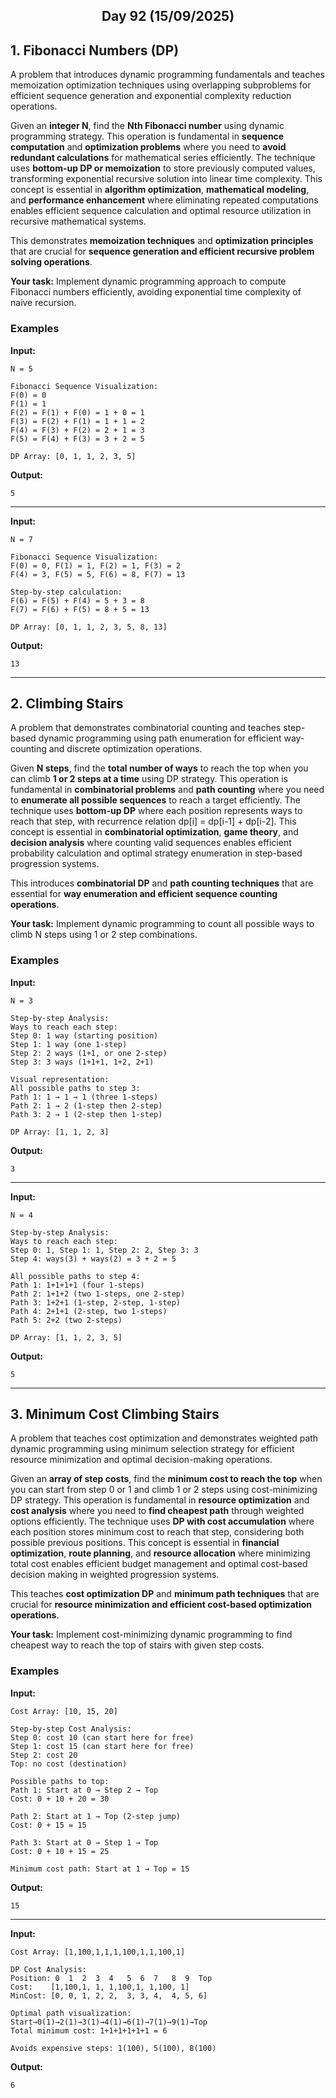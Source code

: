 <h2 align="center">Day 92 (15/09/2025)</h2>

## 1. Fibonacci Numbers (DP)
A problem that introduces dynamic programming fundamentals and teaches memoization optimization techniques using overlapping subproblems for efficient sequence generation and exponential complexity reduction operations.

Given an **integer N**, find the **Nth Fibonacci number** using dynamic programming strategy. This operation is fundamental in **sequence computation** and **optimization problems** where you need to **avoid redundant calculations** for mathematical series efficiently. The technique uses **bottom-up DP or memoization** to store previously computed values, transforming exponential recursive solution into linear time complexity. This concept is essential in **algorithm optimization**, **mathematical modeling**, and **performance enhancement** where eliminating repeated computations enables efficient sequence calculation and optimal resource utilization in recursive mathematical systems.

This demonstrates **memoization techniques** and **optimization principles** that are crucial for **sequence generation and efficient recursive problem solving operations**.

**Your task:** Implement dynamic programming approach to compute Fibonacci numbers efficiently, avoiding exponential time complexity of naive recursion.

### Examples

**Input:**
```
N = 5

Fibonacci Sequence Visualization:
F(0) = 0
F(1) = 1  
F(2) = F(1) + F(0) = 1 + 0 = 1
F(3) = F(2) + F(1) = 1 + 1 = 2
F(4) = F(3) + F(2) = 2 + 1 = 3
F(5) = F(4) + F(3) = 3 + 2 = 5

DP Array: [0, 1, 1, 2, 3, 5]
```
**Output:**
```
5
```

---

**Input:**
```
N = 7

Fibonacci Sequence Visualization:
F(0) = 0, F(1) = 1, F(2) = 1, F(3) = 2
F(4) = 3, F(5) = 5, F(6) = 8, F(7) = 13

Step-by-step calculation:
F(6) = F(5) + F(4) = 5 + 3 = 8
F(7) = F(6) + F(5) = 8 + 5 = 13

DP Array: [0, 1, 1, 2, 3, 5, 8, 13]
```
**Output:**
```
13
```

---

## 2. Climbing Stairs
A problem that demonstrates combinatorial counting and teaches step-based dynamic programming using path enumeration for efficient way-counting and discrete optimization operations.

Given **N steps**, find the **total number of ways** to reach the top when you can climb **1 or 2 steps at a time** using DP strategy. This operation is fundamental in **combinatorial problems** and **path counting** where you need to **enumerate all possible sequences** to reach a target efficiently. The technique uses **bottom-up DP** where each position represents ways to reach that step, with recurrence relation dp[i] = dp[i-1] + dp[i-2]. This concept is essential in **combinatorial optimization**, **game theory**, and **decision analysis** where counting valid sequences enables efficient probability calculation and optimal strategy enumeration in step-based progression systems.

This introduces **combinatorial DP** and **path counting techniques** that are essential for **way enumeration and efficient sequence counting operations**.

**Your task:** Implement dynamic programming to count all possible ways to climb N steps using 1 or 2 step combinations.

### Examples

**Input:**
```
N = 3

Step-by-step Analysis:
Ways to reach each step:
Step 0: 1 way (starting position)
Step 1: 1 way (one 1-step)
Step 2: 2 ways (1+1, or one 2-step)
Step 3: 3 ways (1+1+1, 1+2, 2+1)

Visual representation:
All possible paths to step 3:
Path 1: 1 → 1 → 1 (three 1-steps)
Path 2: 1 → 2 (1-step then 2-step)  
Path 3: 2 → 1 (2-step then 1-step)

DP Array: [1, 1, 2, 3]
```
**Output:**
```
3
```

---

**Input:**
```
N = 4

Step-by-step Analysis:
Ways to reach each step:
Step 0: 1, Step 1: 1, Step 2: 2, Step 3: 3
Step 4: ways(3) + ways(2) = 3 + 2 = 5

All possible paths to step 4:
Path 1: 1+1+1+1 (four 1-steps)
Path 2: 1+1+2 (two 1-steps, one 2-step)
Path 3: 1+2+1 (1-step, 2-step, 1-step)
Path 4: 2+1+1 (2-step, two 1-steps)
Path 5: 2+2 (two 2-steps)

DP Array: [1, 1, 2, 3, 5]
```
**Output:**
```
5
```

---

## 3. Minimum Cost Climbing Stairs
A problem that teaches cost optimization and demonstrates weighted path dynamic programming using minimum selection strategy for efficient resource minimization and optimal decision-making operations.

Given an **array of step costs**, find the **minimum cost to reach the top** when you can start from step 0 or 1 and climb 1 or 2 steps using cost-minimizing DP strategy. This operation is fundamental in **resource optimization** and **cost analysis** where you need to **find cheapest path** through weighted options efficiently. The technique uses **DP with cost accumulation** where each position stores minimum cost to reach that step, considering both possible previous positions. This concept is essential in **financial optimization**, **route planning**, and **resource allocation** where minimizing total cost enables efficient budget management and optimal cost-based decision making in weighted progression systems.

This teaches **cost optimization DP** and **minimum path techniques** that are crucial for **resource minimization and efficient cost-based optimization operations**.

**Your task:** Implement cost-minimizing dynamic programming to find cheapest way to reach the top of stairs with given step costs.

### Examples

**Input:**
```
Cost Array: [10, 15, 20]

Step-by-step Cost Analysis:
Step 0: cost 10 (can start here for free)
Step 1: cost 15 (can start here for free)
Step 2: cost 20
Top: no cost (destination)

Possible paths to top:
Path 1: Start at 0 → Step 2 → Top
Cost: 0 + 10 + 20 = 30

Path 2: Start at 1 → Top (2-step jump)  
Cost: 0 + 15 = 15

Path 3: Start at 0 → Step 1 → Top
Cost: 0 + 10 + 15 = 25

Minimum cost path: Start at 1 → Top = 15
```
**Output:**
```
15
```

---

**Input:**
```
Cost Array: [1,100,1,1,1,100,1,1,100,1]

DP Cost Analysis:
Position: 0  1  2  3  4   5  6  7   8  9  Top
Cost:    [1,100,1, 1, 1,100,1, 1,100, 1]
MinCost: [0, 0, 1, 2, 2,  3, 3, 4,  4, 5, 6]

Optimal path visualization:
Start→0(1)→2(1)→3(1)→4(1)→6(1)→7(1)→9(1)→Top
Total minimum cost: 1+1+1+1+1+1 = 6

Avoids expensive steps: 1(100), 5(100), 8(100)
```
**Output:**
```
6
```
